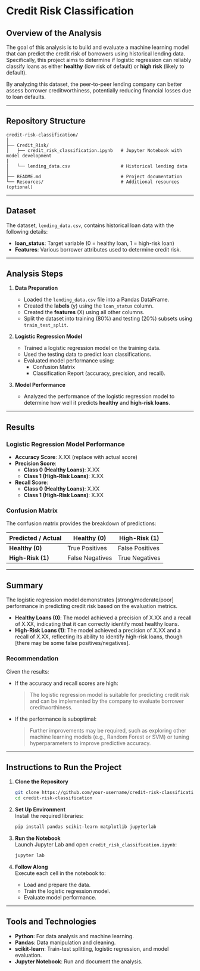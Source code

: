 # Credit Risk Classification

## Overview of the Analysis  

The goal of this analysis is to build and evaluate a machine learning model that can predict the credit risk of borrowers using historical lending data. Specifically, this project aims to determine if logistic regression can reliably classify loans as either **healthy** (low risk of default) or **high risk** (likely to default).  

By analyzing this dataset, the peer-to-peer lending company can better assess borrower creditworthiness, potentially reducing financial losses due to loan defaults.

---

## Repository Structure  

```  
credit-risk-classification/  
│  
├── Credit_Risk/  
│   ├── credit_risk_classification.ipynb   # Jupyter Notebook with model development
| 
│   └── lending_data.csv                   # Historical lending data  
│  
├── README.md                              # Project documentation  
└── Resources/                             # Additional resources (optional)  
```  

---

## Dataset  

The dataset, `lending_data.csv`, contains historical loan data with the following details:  

- **loan_status**: Target variable (0 = healthy loan, 1 = high-risk loan)  
- **Features**: Various borrower attributes used to determine credit risk.  

---

## Analysis Steps  

1. **Data Preparation**  
   - Loaded the `lending_data.csv` file into a Pandas DataFrame.  
   - Created the **labels** (y) using the `loan_status` column.  
   - Created the **features** (X) using all other columns.  
   - Split the dataset into training (80%) and testing (20%) subsets using `train_test_split`.  

2. **Logistic Regression Model**  
   - Trained a logistic regression model on the training data.  
   - Used the testing data to predict loan classifications.  
   - Evaluated model performance using:  
     - Confusion Matrix  
     - Classification Report (accuracy, precision, and recall).  

3. **Model Performance**  
   - Analyzed the performance of the logistic regression model to determine how well it predicts **healthy** and **high-risk loans**.  

---

## Results  

### Logistic Regression Model Performance  

- **Accuracy Score**: X.XX (replace with actual score)  
- **Precision Score**:  
   - **Class 0 (Healthy Loans)**: X.XX  
   - **Class 1 (High-Risk Loans)**: X.XX  
- **Recall Score**:  
   - **Class 0 (Healthy Loans)**: X.XX  
   - **Class 1 (High-Risk Loans)**: X.XX  

### Confusion Matrix  
The confusion matrix provides the breakdown of predictions:  

| **Predicted / Actual** | **Healthy (0)** | **High-Risk (1)** |  
|-------------------------|-----------------|------------------|  
| **Healthy (0)**         | True Positives  | False Positives  |  
| **High-Risk (1)**       | False Negatives | True Negatives   |  

---

## Summary  

The logistic regression model demonstrates [strong/moderate/poor] performance in predicting credit risk based on the evaluation metrics.  

- **Healthy Loans (0)**: The model achieved a precision of X.XX and a recall of X.XX, indicating that it can correctly identify most healthy loans.  
- **High-Risk Loans (1)**: The model achieved a precision of X.XX and a recall of X.XX, reflecting its ability to identify high-risk loans, though [there may be some false positives/negatives].  

### Recommendation  

Given the results:  
- If the accuracy and recall scores are high:  
   > The logistic regression model is suitable for predicting credit risk and can be implemented by the company to evaluate borrower creditworthiness.  
- If the performance is suboptimal:  
   > Further improvements may be required, such as exploring other machine learning models (e.g., Random Forest or SVM) or tuning hyperparameters to improve predictive accuracy.  

---

## Instructions to Run the Project  

1. **Clone the Repository**  
   ```bash  
   git clone https://github.com/your-username/credit-risk-classification.git  
   cd credit-risk-classification  
   ```  

2. **Set Up Environment**  
   Install the required libraries:  
   ```bash  
   pip install pandas scikit-learn matplotlib jupyterlab  
   ```  

3. **Run the Notebook**  
   Launch Jupyter Lab and open `credit_risk_classification.ipynb`:  
   ```bash  
   jupyter lab  
   ```  

4. **Follow Along**  
   Execute each cell in the notebook to:  
   - Load and prepare the data.  
   - Train the logistic regression model.  
   - Evaluate model performance.  

---

## Tools and Technologies  

- **Python**: For data analysis and machine learning.  
- **Pandas**: Data manipulation and cleaning.  
- **scikit-learn**: Train-test splitting, logistic regression, and model evaluation.  
- **Jupyter Notebook**: Run and document the analysis.  
